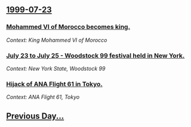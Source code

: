 ## [1999-07-23](/news/1999/07/23/index.md)

### [ Mohammed VI of Morocco becomes king.](/news/1999/07/23/mohammed-vi-of-morocco-becomes-king.md)
_Context: King Mohammed VI of Morocco_

### [ July 23 to July 25 - Woodstock 99 festival held in New York.](/news/1999/07/23/july-23-to-july-25-woodstock-99-festival-held-in-new-york.md)
_Context: New York State, Woodstock 99_

### [ Hijack of ANA Flight 61 in Tokyo.](/news/1999/07/23/hijack-of-ana-flight-61-in-tokyo.md)
_Context: ANA Flight 61, Tokyo_

## [Previous Day...](/news/1999/07/22/index.md)

